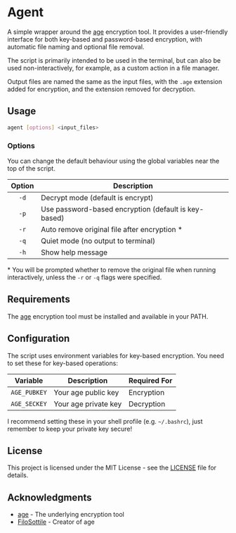 # Agent

A simple wrapper around the [age](https://age-encryption.org/) encryption tool. It provides a user-friendly interface for both key-based and password-based encryption, with automatic file naming and optional file removal.

The script is primarily intended to be used in the terminal, but can also be used non-interactively, for example, as a custom action in a file manager.

Output files are named the same as the input files, with the `.age` extension added for encryption, and the extension removed for decryption.

## Usage

```bash
agent [options] <input_files>
```

### Options

You can change the default behaviour using the global variables near the top of the script.

| Option   | Description                                          |
|:--------:|------------------------------------------------------|
| `-d`     | Decrypt mode (default is encrypt)                    |
| `-p`     | Use password-based encryption (default is key-based) |
| `-r`     | Auto remove original file after encryption *          |
| `-q`     | Quiet mode (no output to terminal)                   |
| `-h`     | Show help message                                    |

\* You will be prompted whether to remove the original file when running interactively, unless the `-r` or `-q` flags were specified.

## Requirements

The [age](https://age-encryption.org/) encryption tool must be installed and available in your PATH.

## Configuration

The script uses environment variables for key-based encryption. You need to set these for key-based operations:

| Variable | Description | Required For |
|----------|-------------|--------------|
| `AGE_PUBKEY` | Your age public key | Encryption |
| `AGE_SECKEY` | Your age private key | Decryption |

I recommend setting these in your shell profile (e.g. `~/.bashrc`), just remember to keep your private key secure!

## License

This project is licensed under the MIT License - see the [LICENSE](LICENSE) file for details.

## Acknowledgments

- [age](https://age-encryption.org/) - The underlying encryption tool
- [FiloSottile](https://github.com/FiloSottile) - Creator of age
